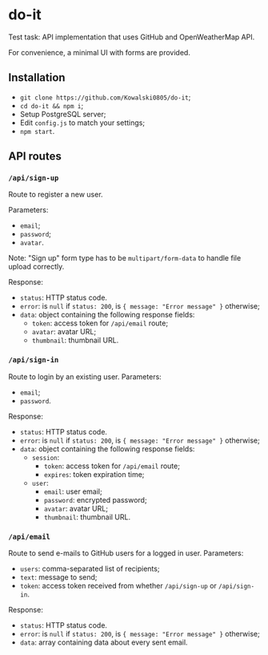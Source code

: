 # do-it
Test task: API implementation that uses GitHub and OpenWeatherMap API.

For convenience, a minimal UI with forms are provided.

## Installation
- `git clone https://github.com/Kowalski0805/do-it`;
- `cd do-it && npm i`;
- Setup PostgreSQL server;
- Edit `config.js` to match your settings;
- `npm start`.


## API routes
### `/api/sign-up`
Route to register a new user.

Parameters:
- `email`;
- `password`;
- `avatar`.

Note: "Sign up" form type has to be `multipart/form-data` to handle file upload correctly.

Response:
- `status`: HTTP status code.
- `error`: is `null` if `status: 200`, is `{ message: "Error message" }` otherwise;
- `data`: object containing the following response fields:
  - `token`: access token for `/api/email` route;
  - `avatar`: avatar URL;
  - `thumbnail`: thumbnail URL.



### `/api/sign-in`
Route to login by an existing user.
Parameters:
- `email`;
- `password`.

Response:
- `status`: HTTP status code.
- `error`: is `null` if `status: 200`, is `{ message: "Error message" }` otherwise;
- `data`: object containing the following response fields:
  - `session`: 
    - `token`: access token for `/api/email` route;
    - `expires`: token expiration time;
  - `user`:
    - `email`: user email;
    - `password`: encrypted password;
    - `avatar`: avatar URL;
    - `thumbnail`: thumbnail URL.



### `/api/email`
Route to send e-mails to GitHub users for a logged in user.
Parameters:
- `users`: comma-separated list of recipients;
- `text`: message to send;
- `token`: access token received from whether `/api/sign-up` or `/api/sign-in`.

Response:
- `status`: HTTP status code.
- `error`: is `null` if `status: 200`, is `{ message: "Error message" }` otherwise;
- `data`: array containing data about every sent email.
